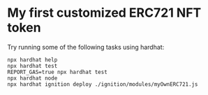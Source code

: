 # My first customized ERC721 NFT token

Try running some of the following tasks using hardhat:

```shell
npx hardhat help
npx hardhat test
REPORT_GAS=true npx hardhat test
npx hardhat node
npx hardhat ignition deploy ./ignition/modules/myOwnERC721.js
```
